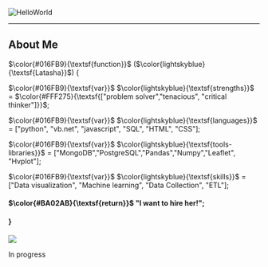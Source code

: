 ![HelloWorld](https://github.com/Latashajd40/Latashajd40/assets/97650423/7dd06ec2-657f-4d03-9d0f-ea0bdce2b42e) 

<hr>
<h2>About Me</h2>
<p>$\color{#016FB9}{\textsf{function}}$ ($\color{lightskyblue}{\textsf{Latasha}}$) {</p>
<p>$\color{#016FB9}{\textsf{var}}$ $\color{lightskyblue}{\textsf{strengths}}$ = $\color{#FFF275}{\textsf{["problem solver","tenacious", "critical thinker"]}}$;</p>
<p>$\color{#016FB9}{\textsf{var}}$ $\color{lightskyblue}{\textsf{languages}}$ = ["python", "vb.net", "javascript", "SQL", "HTML", "CSS"];</p>
<p>$\color{#016FB9}{\textsf{var}}$ $\color{lightskyblue}{\textsf{tools-libraries}}$ = ["MongoDB","PostgreSQL","Pandas","Numpy","Leaflet", "Hvplot"];</p>
<p>$\color{#016FB9}{\textsf{var}}$ $\color{lightskyblue}{\textsf{skills}}$ = ["Data visualization", "Machine learning", "Data Collection", "ETL"];</p>

<h4>$\color{#BA02AB}{\textsf{return}}$ "I want to hire her!";</h4>
<h4>}</h4>


<ul></ul>
<ul></ul>
<div id="badges">
<a href="https://www.linkedin.com/in/latasha-jones-nc/"><img src="https://img.shields.io/badge/LinkedIn-blue?logo=linkedin&logoColor=white&style=for-the-badge"><a/>
</div>

In progress
